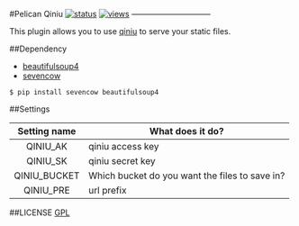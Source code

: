 #Pelican Qiniu
[![status](https://sourcegraph.com/api/repos/github.com/mtunique/pelican_qiniu/.badges/status.png)](https://sourcegraph.com/github.com/mtunique/pelican_qiniu)
[![views](https://sourcegraph.com/api/repos/github.com/mtunique/pelican_qiniu/.counters/views.png)](https://sourcegraph.com/github.com/mtunique/pelican_qiniu)
——————————

This plugin allows you to use [qiniu](http://www.qiniu.com/) to serve your static files.

##Dependency
- [beautifulsoup4](http://www.crummy.com/software/BeautifulSoup/)
- [sevencow](https://github.com/yueyoum/seven-cow)

```
$ pip install sevencow beautifulsoup4
```

##Settings

| Setting name | What does it do? |
| :----------: | ---------------- |
| QINIU_AK | qiniu access key |
| QINIU_SK | qiniu secret key |
| QINIU_BUCKET | Which bucket do you want the files to save in? |
| QINIU_PRE | url prefix |

##LICENSE
[GPL](https://github.com/mtunique/pelican_qiniu/blob/master/LICENSE)
